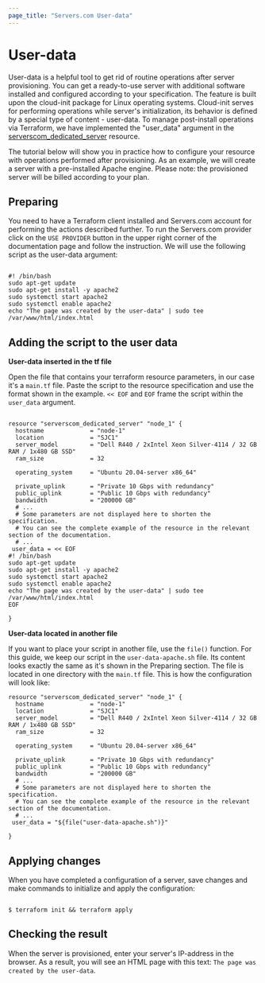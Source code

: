 ```yaml
---
page_title: "Servers.com User-data"
---
```


# User-data

User-data is a helpful tool to get rid of routine operations after server provisioning. You can get a ready-to-use server with additional software installed and configured according to your specification. The feature is built upon the cloud-init package for Linux operating systems. Cloud-init serves for performing operations while server's initialization, its behavior is defined by a special type of content - user-data. To manage post-install operations via Terraform, we have implemented the "user_data" argument in the [serverscom_dedicated_server](https://registry.terraform.io/providers/serverscom/serverscom/latest/docs/resources/dedicated_server) resource.

The tutorial below will show you in practice how to configure your resource with operations performed after provisioning. As an example, we will create a server with a pre-installed Apache engine. Please note: the provisioned server will be billed according to your plan.
## Preparing

You need to have a Terraform client installed and Servers.com account for performing the actions described further. To run the Servers.com provider click on the `USE PROVIDER` button in the upper right corner of the documentation page and follow the instruction. We will use the following script as the user-data argument:

```

#! /bin/bash
sudo apt-get update
sudo apt-get install -y apache2
sudo systemctl start apache2
sudo systemctl enable apache2
echo "The page was created by the user-data" | sudo tee /var/www/html/index.html

```
## Adding the script to the user data

**User-data inserted in the tf file**

Open the file that contains your terraform resource parameters, in our case it's a `main.tf` file. Paste the script to the resource specification and use the format shown in the example. `<< EOF` and `EOF` frame the script within the `user_data` argument.

```

resource "serverscom_dedicated_server" "node_1" {
  hostname             = "node-1"
  location             = "SJC1"
  server_model         = "Dell R440 / 2xIntel Xeon Silver-4114 / 32 GB RAM / 1x480 GB SSD"
  ram_size             = 32

  operating_system     = "Ubuntu 20.04-server x86_64"

  private_uplink       = "Private 10 Gbps with redundancy"
  public_uplink        = "Public 10 Gbps with redundancy"
  bandwidth            = "200000 GB"
  # ...
  # Some parameters are not displayed here to shorten the specification.
  # You can see the complete example of the resource in the relevant section of the documentation.
  # ...
 user_data = << EOF
#! /bin/bash
sudo apt-get update
sudo apt-get install -y apache2
sudo systemctl start apache2
sudo systemctl enable apache2
echo "The page was created by the user-data" | sudo tee /var/www/html/index.html
EOF
  
}

```

**User-data located in another file**

If you want to place your script in another file, use the `file()` function. For this guide, we keep our script in the `user-data-apache.sh` file. Its content looks exactly the same as it's shown in the Preparing section. The file is located in one directory with the `main.tf` file. This is how the configuration will look like:
```
resource "serverscom_dedicated_server" "node_1" {
  hostname             = "node-1"
  location             = "SJC1"
  server_model         = "Dell R440 / 2xIntel Xeon Silver-4114 / 32 GB RAM / 1x480 GB SSD"
  ram_size             = 32

  operating_system     = "Ubuntu 20.04-server x86_64"

  private_uplink       = "Private 10 Gbps with redundancy"
  public_uplink        = "Public 10 Gbps with redundancy"
  bandwidth            = "200000 GB"
  # ...
  # Some parameters are not displayed here to shorten the specification.
  # You can see the complete example of the resource in the relevant section of the documentation.
  # ...
 user_data = "${file("user-data-apache.sh")}"
  
}
```
## Applying changes

When you have completed a configuration of a server, save changes and make commands to initialize and apply the configuration:

```

$ terraform init && terraform apply

```
## Checking the result

When the server is provisioned, enter your server's IP-address in the browser. As a result, you will see an HTML page with this text:
`The page was created by the user-data`.

